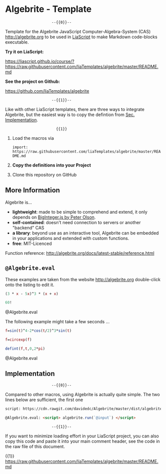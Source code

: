 <!--
author:   André Dietrich

email:    andre.dietrich@ovgu.de

version:  0.1.2

language: en

narrator: US English Female

logo:     https://live.staticflickr.com/7327/11125348744_2a75b75427_b.jpg

comment:  Template for the Algebrite JavaScript Computer-Algebra-System (CAS).

script:   https://cdn.rawgit.com/davidedc/Algebrite/master/dist/algebrite.bundle-for-browser.js

attribute: [Algebrite](http://algebrite.org/)
           by [Davide Della Casa](http://davidedc.com/)
           is licensed under [MIT](https://opensource.org/licenses/MIT)

@Algebrite.eval: <script> Algebrite.run(`@input`) </script>
-->

# Algebrite - Template

                         --{{0}}--
Template for the Algebrite JavaScript Computer-Algebra-System (CAS)
http://algebrite.org to be used in [LiaScript](https://LiaScript.github.io) to
make Markdown code-blocks executable.

__Try it on LiaScript:__

https://liascript.github.io/course/?https://raw.githubusercontent.com/liaTemplates/algebrite/master/README.md

__See the project on Github:__

https://github.com/liaTemplates/algebrite

                         --{{1}}--
Like with other LiaScript templates, there are three ways to integrate
Algebrite, but the easiest way is to copy the defintion from
[Sec. Implementation](#4).

                           {{1}}
1. Load the macros via

   `import: https://raw.githubusercontent.com/liaTemplates/algebrite/master/README.md`

2. __Copy the definitions into your Project__

3. Clone this repository on GitHub


## More Information

Algebrite is...

* __lightweight__:    made to be simple to comprehend and extend, it only
                      depends on [BigInteger.js by Peter Olson](https://github.com/peterolson/BigInteger.js).
* __self-contained__: doesn't need connection to servers or another "backend" CAS
* __a library__:      beyond use as an interactive tool, Algebrite can be
                      embedded in your applications and extended with custom
                      functions.
* __free__:           MIT-Licenced

Function reference: http://algebrite.org/docs/latest-stable/reference.html


## `@Algebrite.eval`

These examples are taken from the website http://algebrite.org double-click onto
the listing to edit it.

``` Maxima
(3 * x - 5x)^3 * (x + x)

60!
```
@Algebrite.eval

The following example might take a few seconds ...

```Maxima
f=sin(t)^4-2*cos(t/2)^3*sin(t)

f=circexp(f)

defint(f,t,0,2*pi)
```
@Algebrite.eval


## Implementation

                         --{{0}}--
Compared to other macros, using Algebrite is actually quite simple. The two
lines below are sufficient, the first one


``` html
script: https://cdn.rawgit.com/davidedc/Algebrite/master/dist/algebrite.bundle-for-browser.js

@Algebrite.eval: <script> algebrite.run(`@input`) </script>
```

                         --{{1}}--
If you want to minimize loading effort in your LiaScript project, you can also
copy this code and paste it into your main comment header, see the code in the
raw file of this document.

{{1}} https://raw.githubusercontent.com/liaTemplates/algebrite/master/README.md
